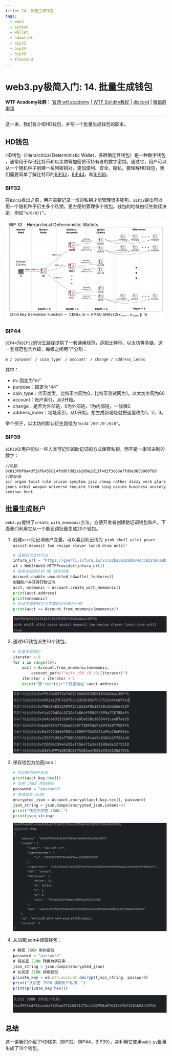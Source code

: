 ```yaml
---
title: 14. 批量生成钱包
tags:
  - web3
  - python
  - wallet
  - hdwallet
  - bip32
  - bip44
  - bip39
  - frontend
---
```


# web3.py极简入门: 14. 批量生成钱包
**WTF Academy社群：** [官网 wtf.academy](https://wtf.academy) | [WTF Solidity教程](https://github.com/AmazingAng/WTF-Solidity) | [discord](https://discord.gg/5akcruXrsk) | [微信群申请](https://docs.google.com/forms/d/e/1FAIpQLSe4KGT8Sh6sJ7hedQRuIYirOoZK_85miz3dw7vA1-YjodgJ-A/viewform?usp=sf_link)

-----

这一讲，我们将介绍HD钱包，并写一个批量生成钱包的脚本。

## HD钱包

HD钱包（Hierarchical Deterministic Wallet，多层确定性钱包）是一种数字钱包 ，通常用于存储比特币和以太坊等加密货币持有者的数字密钥。通过它，用户可以从一个随机种子创建一系列密钥对，更加便利、安全、隐私。要理解HD钱包，我们需要简单了解比特币的[BIP32](https://github.com/bitcoin/bips/blob/master/bip-0032.mediawiki)，[BIP44](https://github.com/bitcoin/bips/blob/master/bip-0044.mediawiki)，和[BIP39](https://github.com/bitcoin/bips/blob/master/bip-0039.mediawiki)。

### BIP32

在`BIP32`推出之前，用户需要记录一堆的私钥才能管理很多钱包。`BIP32`提出可以用一个随机种子衍生多个私钥，更方便的管理多个钱包。钱包的地址由衍生路径决定，例如`“m/0/0/1”`。

![BIP32](img/14-1.png)

### BIP44

`BIP44`为`BIP32`的衍生路径提供了一套通用规范，适配比特币、以太坊等多链。这一套规范包含六级，每级之间用"/"分割：
```
m / purpose' / coin_type' / account' / change / address_index
```
其中：
- m: 固定为"m"
- purpose：固定为"44"
- coin_type：代币类型，比特币主网为0，比特币测试网为1，以太坊主网为60
- account：账户索引，从0开始。
- change：是否为外部链，0为外部链，1为内部链，一般填0.
- address_index：地址索引，从0开始，想生成新地址就把这里改为1，2，3。

举个例子，以太坊的默认衍生路径为`"m/44'/60'/0'/0/0"`。

### BIP39

`BIP39`让用户能以一些人类可记忆的助记词的方式保管私钥，而不是一串16进制的数字：

```
//私钥
0x813f8f0a4df26f6455814fdd07dd2ab2d0e2d13f4d2f3c66e7fd9e3856060f89
//助记词
air organ twist rule prison symptom jazz cheap rather dizzy verb glare jeans orbit weapon universe require tired sing casino business anxiety seminar hunt
```

## 批量生成账户

`web3.py`提供了`create_with_mnemonic`方法，方便开发者创建助记词钱包账户。下面我们利用它从一个助记词批量生成20个钱包。

1. 创建`acct`助记词账户变量，可以看到助记词为`'pink skull pilot peace assist deposit toe recipe clever lunch drum until'`
    ```py
    # 连接到以太坊节点
    infura_url = "https://goerli.infura.io/v3/22b26b228b004ccc9325066db8b5c468"
    w3 = Web3(Web3.HTTPProvider(infura_url))
    # 启用未经审计的 HD 钱包功能
    Account.enable_unaudited_hdwallet_features()
    创建账户并获得其助记词
    acct, mnemonic = Account.create_with_mnemonic()
    print(acct.address)
    print(mnemonic)
    # 验证生成的钱包与生成助记词是否一致
    print(acct == Account.from_mnemonic(mnemonic))
    ```
    ![HDNode](img/14-2.png)

2. 通过HD钱包派生10个钱包。

    ```py
    # 批量生成钱包
    iterator = 0
    for i in range(10):
        acct = Account.from_mnemonic(mnemonic,
            account_path=f"m/44'/60'/0'/0/{iterator}")
        iterator = iterator + 1
        print("第"+str(i)+"个钱包地址"+acct.address)
    ```
    ![批量生成钱包](img/14-3.png)

3. 保存钱包为加密json：

    ```py
    # 打印钱包账户私钥
    print(acct.key.hex())
    # 加密 JSON 用的密码
    password = "password"
    # 生成加密 JSON
    encrypted_json = Account.encrypt(acct.key.hex(), password)
    json_string = json.dumps(encrypted_json,indent=4)
    print("钱包的加密 JSON：")
    print(json_string)
    ```
    ![保存钱包](img/14-4.png)

4. 从加密json中读取钱包：
    ```js
    # 解密 JSON 用的密码
    password = "password"
    # 将加密 JSON 转换为字符串
    json_string = json.dumps(encrypted_json)
    # 从加密 JSON 读取钱包
    private_key = w3.eth.account.decrypt(json_string, password)
    print("从加密 JSON 读取账户私钥：")
    print(private_key.hex())
    ```
    ![读取钱包](img/14-5.png)

## 总结
这一讲我们介绍了HD钱包（BIP32，BIP44，BIP39），并利用它使用`web3.py`批量生成了10个钱包。
